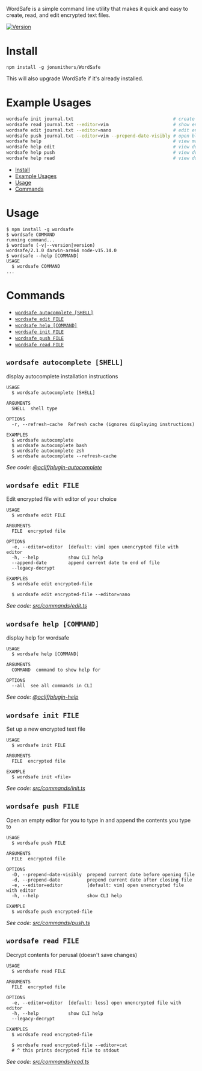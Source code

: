 WordSafe is a simple command line utility that makes it quick and easy to
create, read, and edit encrypted text files.

[![Version](https://img.shields.io/npm/v/wordsafe.svg)](https://npmjs.org/package/wordsafe)

# Install

```
npm install -g jonsmithers/WordSafe
```

This will also upgrade WordSafe if it's already installed.

# Example Usages

```bash
wordsafe init journal.txt                                     # create a new encrypted file (prompts for password)
wordsafe read journal.txt --editor=vim                        # show encrypted file
wordsafe edit journal.txt --editor=nano                       # edit encrypted file (re-encrypts when editor closes)
wordsafe push journal.txt --editor=vim --prepend-date-visibly # open blank document and append to encrypted file when editor closes
wordsafe help                                                 # view main documentation
wordsafe help edit                                            # view documentation on edit command
wordsafe help push                                            # view documentation on push command
wordsafe help read                                            # view documentation on read command
```

<!-- toc -->
* [Install](#install)
* [Example Usages](#example-usages)
* [Usage](#usage)
* [Commands](#commands)
<!-- tocstop -->
# Usage
<!-- usage -->
```sh-session
$ npm install -g wordsafe
$ wordsafe COMMAND
running command...
$ wordsafe (-v|--version|version)
wordsafe/2.1.0 darwin-arm64 node-v15.14.0
$ wordsafe --help [COMMAND]
USAGE
  $ wordsafe COMMAND
...
```
<!-- usagestop -->
# Commands
<!-- commands -->
* [`wordsafe autocomplete [SHELL]`](#wordsafe-autocomplete-shell)
* [`wordsafe edit FILE`](#wordsafe-edit-file)
* [`wordsafe help [COMMAND]`](#wordsafe-help-command)
* [`wordsafe init FILE`](#wordsafe-init-file)
* [`wordsafe push FILE`](#wordsafe-push-file)
* [`wordsafe read FILE`](#wordsafe-read-file)

## `wordsafe autocomplete [SHELL]`

display autocomplete installation instructions

```
USAGE
  $ wordsafe autocomplete [SHELL]

ARGUMENTS
  SHELL  shell type

OPTIONS
  -r, --refresh-cache  Refresh cache (ignores displaying instructions)

EXAMPLES
  $ wordsafe autocomplete
  $ wordsafe autocomplete bash
  $ wordsafe autocomplete zsh
  $ wordsafe autocomplete --refresh-cache
```

_See code: [@oclif/plugin-autocomplete](https://github.com/oclif/plugin-autocomplete/blob/v0.3.0/src/commands/autocomplete/index.ts)_

## `wordsafe edit FILE`

Edit encrypted file with editor of your choice

```
USAGE
  $ wordsafe edit FILE

ARGUMENTS
  FILE  encrypted file

OPTIONS
  -e, --editor=editor  [default: vim] open unencrypted file with editor
  -h, --help           show CLI help
  --append-date        append current date to end of file
  --legacy-decrypt

EXAMPLES
  $ wordsafe edit encrypted-file

  $ wordsafe edit encrypted-file --editor=nano
```

_See code: [src/commands/edit.ts](https://github.com/jonsmithers/wordsafe/blob/v2.1.0/src/commands/edit.ts)_

## `wordsafe help [COMMAND]`

display help for wordsafe

```
USAGE
  $ wordsafe help [COMMAND]

ARGUMENTS
  COMMAND  command to show help for

OPTIONS
  --all  see all commands in CLI
```

_See code: [@oclif/plugin-help](https://github.com/oclif/plugin-help/blob/v3.2.2/src/commands/help.ts)_

## `wordsafe init FILE`

Set up a new encrypted text file

```
USAGE
  $ wordsafe init FILE

ARGUMENTS
  FILE  encrypted file

EXAMPLE
  $ wordsafe init <file>
```

_See code: [src/commands/init.ts](https://github.com/jonsmithers/wordsafe/blob/v2.1.0/src/commands/init.ts)_

## `wordsafe push FILE`

Open an empty editor for you to type in and append the contents you type to <file>

```
USAGE
  $ wordsafe push FILE

ARGUMENTS
  FILE  encrypted file

OPTIONS
  -D, --prepend-date-visibly  prepend current date before opening file
  -d, --prepend-date          prepend current date after closing file
  -e, --editor=editor         [default: vim] open unencrypted file with editor
  -h, --help                  show CLI help

EXAMPLE
  $ wordsafe push encrypted-file
```

_See code: [src/commands/push.ts](https://github.com/jonsmithers/wordsafe/blob/v2.1.0/src/commands/push.ts)_

## `wordsafe read FILE`

Decrypt contents for perusal (doesn't save changes)

```
USAGE
  $ wordsafe read FILE

ARGUMENTS
  FILE  encrypted file

OPTIONS
  -e, --editor=editor  [default: less] open unencrypted file with editor
  -h, --help           show CLI help
  --legacy-decrypt

EXAMPLES
  $ wordsafe read encrypted-file

  $ wordsafe read encrypted-file --editor=cat
  # ^ this prints decrypted file to stdout
```

_See code: [src/commands/read.ts](https://github.com/jonsmithers/wordsafe/blob/v2.1.0/src/commands/read.ts)_
<!-- commandsstop -->
